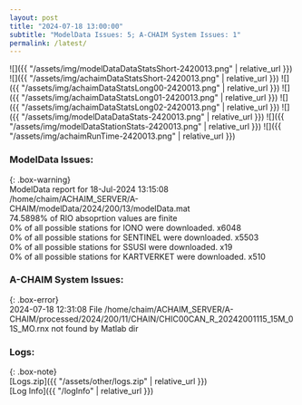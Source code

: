 ```yaml
---
layout: post
title: "2024-07-18 13:00:00"
subtitle: "ModelData Issues: 5; A-CHAIM System Issues: 1"
permalink: /latest/
---
```


![]({{ "/assets/img/modelDataDataStatsShort-2420013.png" | relative_url }})
![]({{ "/assets/img/achaimDataStatsShort-2420013.png" | relative_url }})
![]({{ "/assets/img/achaimDataStatsLong00-2420013.png" | relative_url }})
![]({{ "/assets/img/achaimDataStatsLong01-2420013.png" | relative_url }})
![]({{ "/assets/img/achaimDataStatsLong02-2420013.png" | relative_url }})
![]({{ "/assets/img/modelDataDataStats-2420013.png" | relative_url }})
![]({{ "/assets/img/modelDataStationStats-2420013.png" | relative_url }})
![]({{ "/assets/img/achaimRunTime-2420013.png" | relative_url }})


### ModelData Issues:  
  
{: .box-warning}  
 ModelData report for 18-Jul-2024 13:15:08   
 /home/chaim/ACHAIM_SERVER/A-CHAIM/modelData/2024/200/13/modelData.mat   
 74.5898% of RIO absoprtion values are finite   
 0% of all possible stations for IONO were downloaded. x6048   
 0% of all possible stations for SENTINEL were downloaded. x5503   
 0% of all possible stations for SSUSI were downloaded. x19   
 0% of all possible stations for KARTVERKET were downloaded. x510   
  
### A-CHAIM System Issues:  
  
{: .box-error}  
2024-07-18 12:31:08 File /home/chaim/ACHAIM_SERVER/A-CHAIM/processed/2024/200/11/CHAIN/CHIC00CAN_R_20242001115_15M_01S_MO.rnx not found by Matlab dir  

### Logs:  
  
{: .box-note}  
[Logs.zip]({{ "/assets/other/logs.zip" | relative_url }})  
[Log Info]({{ "/logInfo" | relative_url }})  
